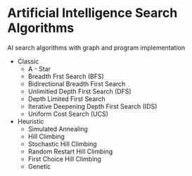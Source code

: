 # Artificial Intelligence Search Algorithms
AI search algorithms with graph and program implementation


* Classic
  * A - Star
  * Breadth Frst Search (BFS)
  * Bidirectional Breadth First Search
  * Unlimitied Depth First Search (DFS)
  * Depth Limited First Search
  * Iterative Deepening Depth First Search (IDS)
  * Uniform Cost Search (UCS)
* Heuristic
  * Simulated Annealing
  * Hill Climbing
  * Stochastic Hill Climbing
  * Random Restart Hill Climbing
  * First Choice Hill Climbing
  * Genetic
